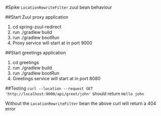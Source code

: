 #Spike `LocationRewriteFilter` zuul bean behaviour

##Start Zuul proxy application
1. cd spring-zuul-redirect
2. run ./gradlew build 
3. run ./gradlew bootRun
4. Proxy service will start at in port 9000

##Start greetings application
1. cd greetings
2. run ./gradlew build 
3. run ./gradlew bootRun
4. Greetings service will start at in port 8080

##Testing
`curl --location --request GET 'http://localhost:9000/api/greet/john'`
should return `Hello john`


Without the `LocationRewriteFilter` bean the above curl will return a 404 error 
